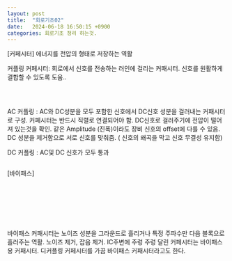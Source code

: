 ```yaml
---
layout: post
title:  "회로기초02"
date:   2024-06-18 16:50:15 +0900
categories: 회로기초 정리 하는것. 
---
```


[커페시터] 에너지를 전압의 형태로 저장하는 역활
 

  커플링 커페시터: 회로에서 신호를 전송하는 러인에 걸리는 커패시터. 신호를 원활하게 결합할 수 있도록 도움..

​<div class="img_row">
	<img class="col three" src="{{ site.baseurl }}/img/post/01_pcbBasic/img_06.png
	" alt="" title="AC 커플링"/>
</div>

  AC 커플링 : AC와 DC성분을 모두 포함한 신호에서 DC신호 성분을 걸러내는 커패시터로 구성. 
    커페시터는 반드시 직렬로 연결되어야 함. DC신호로 걸러주기에 전압이 떨어져 있는것을 확인. 
   같은 Amplitude (진폭)이라도 장비 신호의 offset에 다를 수 있음.
   DC 성분을 제거함으로 서로 신호를 맞춰줌. ( 신호의 왜곡을 막고 신호 무결성 유지함) 
  


  DC 커플링 : AC및 DC 신호가 모두 통과 
​<div class="img_row">
	<img class="col three" src="{{ site.baseurl }}/img/post/01_pcbBasic/img_07.jpg
	" alt="" title="AC 커플링"/>
</div>



[바이패스]
​<div class="img_row">
	<img class="col three" src="{{ site.baseurl }}/img/post/01_pcbBasic/img_07.png
	" alt="" title="커페시터"/>
</div>

​<div class="img_row">
	<img class="col three" src="{{ site.baseurl }}/img/post/01_pcbBasic/img_08.jpg
	" alt="" title="바이패스"/>
</div>

​<div class="img_row">
	<img class="col three" src="{{ site.baseurl }}/img/post/01_pcbBasic/img_09.jpg
	" alt="" title="바이패스"/>
</div>


바이패스 커패시터는 노이즈 성분을 그라운드로 흘리거나 특정 주파수만 다음 블록으로 흘러주는 역활. 노이즈 제거, 잡음 제거. 
IC주변에 주렁 주렁 달린 커페시터는 바이패스용 커패시터. 
디커플링 커페시터를 가끔 바이패스 커패시터라고도 한다. 


